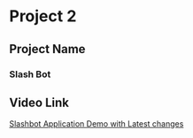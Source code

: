 # Project 2
## Project Name
### Slash Bot

## Video Link
[Slashbot Application Demo with Latest changes](https://www.youtube.com/watch?v=YLBqP0q3jUM) 